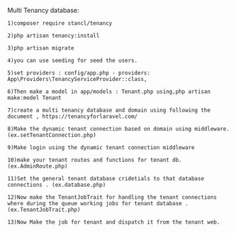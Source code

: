 Multi Tenancy database:

    1)composer require stancl/tenancy

    2)php artisan tenancy:install

    3)php artisan migrate

    4)you can use seeding for seed the users.

    5)set providers : config/app.php - providers: App\Providers\TenancyServiceProvider::class,

    6)Then make a model in app/models : Tenant.php using,php artisan make:model Tenant

    7)create a multi tenancy database and domain using following the document , https://tenancyforlaravel.com/

    8)Make the dynamic tenant connection based on domain using middleware. (ex.setTenantConnection.php)

    9)Make login using the dynamic tenant connection middleware

    10)make your tenant routes and functions for tenant db.(ex.AdminRoute.php)

    11)Set the general tenant database cridetials to that database connections . (ex.database.php)

    12)Now make the TenantJobTrait for handling the tenant connections where during the queue working jobs for tenant database .(ex.TenantJobTrait.php)

    13)Now Make the job for tenant and dispatch it from the tenant web.
